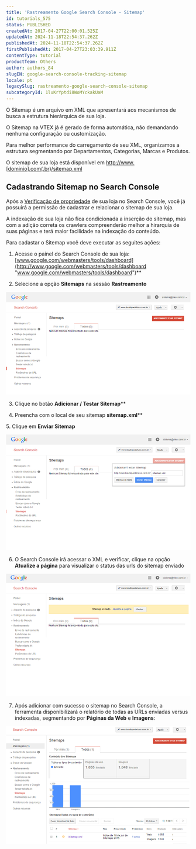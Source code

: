 ```yaml
---
title: 'Rastreamento Google Search Console - Sitemap'
id: tutorials_575
status: PUBLISHED
createdAt: 2017-04-27T22:00:01.525Z
updatedAt: 2024-11-18T22:54:37.262Z
publishedAt: 2024-11-18T22:54:37.262Z
firstPublishedAt: 2017-04-27T23:03:39.911Z
contentType: tutorial
productTeam: Others
author: authors_84
slugEN: google-search-console-tracking-sitemap
locale: pt
legacySlug: rastreamento-google-search-console-sitemap
subcategoryId: 1luKrYptdi8WoMYckakUaM
---
```


O Sitemap é um arquivo em XML que apresentará aos mecanismos de busca a estrutura hierárquica de sua loja.

O Sitemap na VTEX já é gerado de forma automática, não demandando nenhuma configuração ou customização.

Para melhor performance do carregamento de seu XML, organizamos a estrutura segmentando por Departamentos, Categorias, Marcas e Produtos.

O sitemap de sua loja está disponível em [http://www.[dominio].com(.br)/sitemap.xml](blank "http://www.[dominio].com(.br)/sitemap.xml")

## Cadastrando Sitemap no Search Console

Após a [Verificação de propriedade](/pt/tutorial/como-verificar-propriedade-no-google-search-console-de-loja-vtex--frequentlyAskedQuestions_594) de sua loja no Search Console, você já possuirá a permissão de cadastrar e relacionar o sitemap de sua loja.

A indexação de sua loja não fica condicionada a inserção do sitemap, mas com a adição correta os crawlers compreenderão melhor a hirarquia de suas páginas e terá maior facilidade na indexação do conteúdo.

Para cadastar o Sitemap você deve executar as seguites ações:

1. Acesse o painel do Search Console de sua loja: [www.google.com/webmasters/tools/dashboard](http://www.google.com/webmasters/tools/dashboard "www.google.com/webmasters/tools/dashboard")**

2. Selecione a opção **Sitemaps** na sessão **Rastreamento**

![](https://raw.githubusercontent.com/vtexdocs/help-center-content/refs/heads/main/docs/pt/tutorials/Projects%20&%20Integrations/Integration%20with%20monitoring%20tools/rastreamento-google-search-console-sitemap_1.png)

3. Clique no botão **Adicionar / Testar Sitemap****

4. Preencha com o local de seu sitemap **sitemap.xml****

5. Clique em **Enviar Sitemap**

![](https://raw.githubusercontent.com/vtexdocs/help-center-content/refs/heads/main/docs/pt/tutorials/Projects%20&%20Integrations/Integration%20with%20monitoring%20tools/rastreamento-google-search-console-sitemap_2.png)

6. O Search Console irá acessar o XML e verificar, clique na opção **Atualize a página** para visualizar o status das urls do sitemap enviado

![](https://raw.githubusercontent.com/vtexdocs/help-center-content/refs/heads/main/docs/pt/tutorials/Projects%20&%20Integrations/Integration%20with%20monitoring%20tools/rastreamento-google-search-console-sitemap_3.png)

7. Após adicionar com sucesso o sitemap no Search Console, a ferramenta disponibilizará o relatório de todas as URLs enviadas versus indexadas, segmentando por **Páginas da Web** e **Imagens**:

![](https://raw.githubusercontent.com/vtexdocs/help-center-content/refs/heads/main/docs/pt/tutorials/Projects%20&%20Integrations/Integration%20with%20monitoring%20tools/rastreamento-google-search-console-sitemap_4.png)

